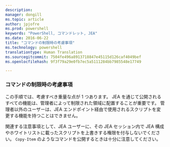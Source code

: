 ```yaml
---
description: 
manager: dongill
ms.topic: article
author: jpjofre
ms.prod: powershell
keywords: "PowerShell, コマンドレット, JEA"
ms.date: 2016-06-22
title: "コマンドの制限時の考慮事項"
ms.technology: powershell
translationtype: Human Translation
ms.sourcegitcommit: 7504fe496a8913718847e45115d126caf4049bef
ms.openlocfilehash: 9f3f79a29e0fb7ec5a5111284bb7985548e17749

---
```


### コマンドの制限時の考慮事項
この手順では、考慮すべき重量な点が 1 つあります。
JEA を通じて公開されるすべての機能は、管理者によって制限された領域に配置することが重要です。
管理者以外のユーザーは、JEA エンドポイント経由で使用されるスクリプトを変更する機能を持つことはできません。

関連する注意事項として、JEA ユーザーに、その JEA セッション内で JEA 構成やホワイトリストに載ったスクリプトを上書きする権限を付与しないでください。
`Copy-Item` のようなコマンドを公開するときは十分に注意してください。




<!--HONumber=Aug16_HO3-->


